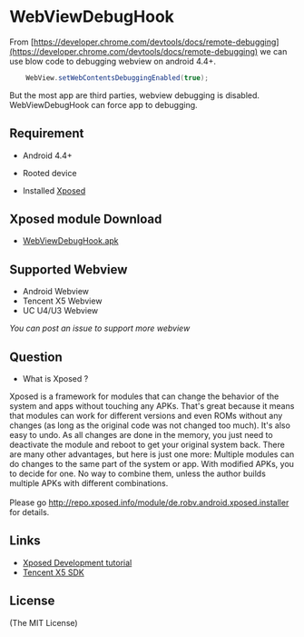 # WebViewDebugHook

From [https://developer.chrome.com/devtools/docs/remote-debugging](https://developer.chrome.com/devtools/docs/remote-debugging) we can use blow code to debugging webview on android 4.4+.

```java
    WebView.setWebContentsDebuggingEnabled(true);
```
But the most app are third parties, webview debugging is disabled. WebViewDebugHook can force app to debugging.

## Requirement

- Android 4.4+

- Rooted device

- Installed [Xposed](http://repo.xposed.info/module/de.robv.android.xposed.installer)

## Xposed module Download

- [WebViewDebugHook.apk](app/release/app-release.apk)

## Supported Webview

- Android Webview
- Tencent X5 Webview
- UC U4/U3 Webview

*You can post an issue to support more webview*

## Question

- What is Xposed ?

Xposed is a framework for modules that can change the behavior of the system and apps without touching any APKs. That's great because it means that modules can work for different versions and even ROMs without any changes (as long as the original code was not changed too much). It's also easy to undo. As all changes are done in the memory, you just need to deactivate the module and reboot to get your original system back. There are many other advantages, but here is just one more: Multiple modules can do changes to the same part of the system or app. With modified APKs, you to decide for one. No way to combine them, unless the author builds multiple APKs with different combinations.
<br><br>Please go http://repo.xposed.info/module/de.robv.android.xposed.installer for details.

## Links

- [Xposed Development tutorial](https://github.com/rovo89/XposedBridge/wiki/Development-tutorial)
- [Tencent X5 SDK](https://x5.tencent.com/tbs/guide/sdkInit.html)

## License

(The MIT License)

